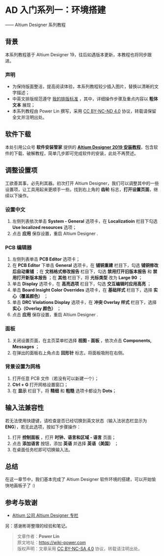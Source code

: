 # AD 入门系列一：环境搭建

—— Altium Designer 系列教程

## 背景

本系列教程基于 Altium Designer 19，往后如遇版本更新，本教程也将同步跟进。

### 声明

* 为保持版面整洁，提高阅读体验，本系列教程较少插入图片，替换以清晰的文字描述；
* 中英文排版规范遵守 [我的排版标准](https://wiki-power.com/literary/words/wo-de-pai-ban-biao-zhun) ，其中，详细操作步骤及重点内容以 **粗体文本** 展现；
* 本系列教程由 Power Lin 撰写，采用 [CC BY-NC-ND 4.0](https://creativecommons.org/licenses/by-nc-nd/4.0/) 协议，转载请保留全文并注明出处。

## 软件下载

本处引用公众号 **软件安装管家** 提供的 [**Altium Designer 2019 安装教程**](https://mp.weixin.qq.com/s?__biz=MzIwMjE1MjMyMw==&mid=2650202563&idx=8&sn=00f54cc41f8232db01982a22e3b729a2&chksm=8ee1412fb996c839543c2d9d25e4597b98ae1f810d3b45d5b01bba4c037daf65281e90bc030e&scene=21#wechat_redirect)，包含软件的下载、破解教程，简单几步即可完成软件的安装，此处不再赘述。

## 调整设置项

工欲善其事，必先利其器。初次打开 Altium Designer，我们可以调整其中的一些设置项，让工具用起来更顺手一些。找到右上角的 **齿轮** 标志，**打开设置页面**，继续以下操作。

### 设置中文

1. 左侧列表依次单击 **System - General** 选项卡，在 **Localizatioin** 栏目下勾选 **Use localized resources** 选项；
2. 点击 **应用** 保存设置，重启 Altium Designer .

### PCB 编辑器

1. 左侧列表单击 **PCB Editor** 选项卡；
2. 在 **PCB Editor**  下单击 **General** 选项卡，在 **铺铜重建** 栏目下，勾选 **铺铜修改后自动重铺** ；在 **文档格式修改报告** 栏目下，勾选 **禁用打开旧版本报告** 和 **禁用打开新版本报告** ；在 **其他** 栏目下，将 **光标类型** 改为 **Large 90** ；
3. 单击 **Display** 选项卡，在 **高亮选项** 栏目下，勾选 **交互编辑时应用高亮** ；
4. 单击 **Board Insight Color Overrides** 选项卡，在 **基础样式** 栏目下，选择 **实心（覆盖颜色）** ；
5. 单击 **DRC Violations Display** 选项卡，在 **冲突 Overlay 样式** 栏目下，选择 **实心（Overlay 颜色）** ；
6. 点击 **应用** 保存设置，重启 Altium Designer .

### 面板

1. 关闭设置页面，在主页菜单栏选择 **视图 - 面板** ，依次点击 **Components, Messages** ；
2. 在弹出的面板右上角点击 **回形针** 标志，将面板吸附在右侧。

### 背景设置为网格

1. 打开任意 PCB 文件（若没有可以新建一个）；
2. **Ctrl + G** 打开网格设置窗口；
3. 在 **显示** 栏目下，将 **精细** 和 **粗糙** 选项卡都设为 **Dots**；

## 输入法兼容性

若无法使用快捷键，请检查是否已经切换到英文状态（输入法状态栏显示为 **ENG**），若无此选项，按如下步骤操作： 

1. 打开 **控制面板** ，打开 **时钟、语言和区域 - 语言** 页面； 
2. 点击 **添加语言** 按钮，添加 **英语** 并选择 **英语（美国）** ； 
3. 在桌面任务栏即可切换输入法。

## 总结

在这一章节中，我们基本完成了 Altium Designer 软件环境的搭建，可以开始愉快地画板子了 :\)

## 参考与致谢

* [Altium 公司 Altium Designer 专栏](https://seujxh.wordpress.com/2018/09/30/altium%e5%85%ac%e5%8f%b8altium-designer%e4%b8%93%e6%a0%8f/)

另：感谢彬哥整理的经验和笔记。

> 文章作者：**Power Lin**  
> 原文地址：<https://wiki-power.com>  
> 版权声明：文章采用 [CC BY-NC-SA 4.0](https://creativecommons.org/licenses/by/4.0/deed.zh) 协议，转载请注明出处。